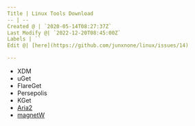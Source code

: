 ```yaml
---
Title | Linux Tools Download
-- | --
Created @ | `2020-05-14T08:27:37Z`
Last Modify @| `2022-12-20T08:45:00Z`
Labels | ``
Edit @| [here](https://github.com/junxnone/linux/issues/14)

---
```

- XDM
- uGet
- FlareGet
- Persepolis
- KGet
- [Aria2](./aria2)
- [magnetW](./Linux_magnetW)
